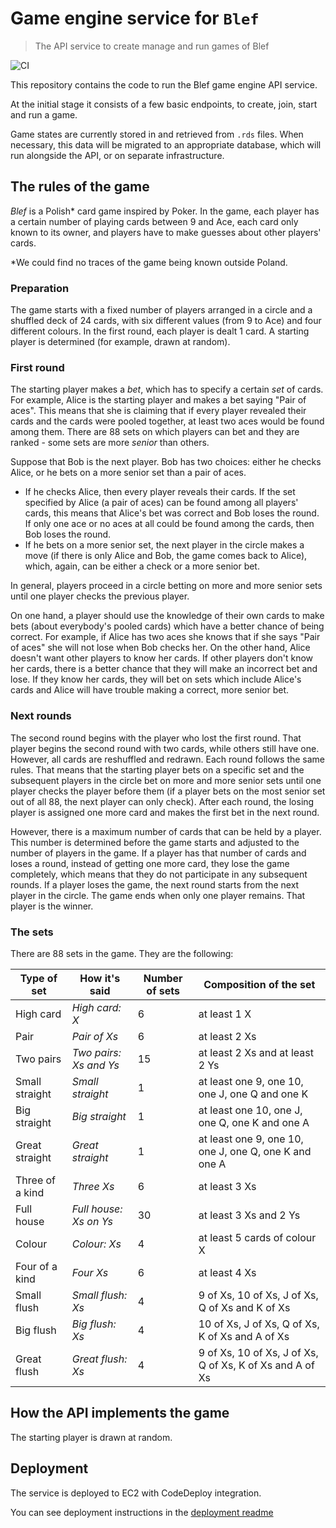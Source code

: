 # Game engine service for `Blef`
> The API service to create manage and run games of Blef

![CI](https://github.com/maciej-pomykala/blef_game_engine/workflows/CI/badge.svg?branch=master)

This repository contains the code to run the Blef game engine API service.

At the initial stage it consists of a few basic endpoints, to create, join, start and run a game.

Game states are currently stored in and retrieved from `.rds` files. When necessary, this data will be migrated to an appropriate database, which will run alongside the API, or on separate infrastructure.

## The rules of the game

*Blef* is a Polish* card game inspired by Poker. In the game, each player has a certain number of playing cards between 9 and Ace, each card only known to its owner, and players have to make guesses about other players' cards.

*We could find no traces of the game being known outside Poland.

### Preparation

The game starts with a fixed number of players arranged in a circle and a shuffled deck of 24 cards, with six different values (from 9 to Ace) and four different colours. In the first round, each player is dealt 1 card. A starting player is determined (for example, drawn at random).

### First round

The starting player makes a *bet*, which has to specify a certain *set* of cards. For example, Alice is the starting player and makes a bet saying "Pair of aces". This means that she is claiming that if every player revealed their cards and the cards were pooled together, at least two aces would be found among them. There are 88 sets on which players can bet and they are ranked - some sets are more *senior* than others. 

Suppose that Bob is the next player. Bob has two choices: either he checks Alice, or he bets on a more senior set than a pair of aces. 

* If he checks Alice, then every player reveals their cards. If the set specified by Alice (a pair of aces) can be found among all players' cards, this means that Alice's bet was correct and Bob loses the round. If only one ace or no aces at all could be found among the cards, then Bob loses the round. 
* If he bets on a more senior set, the next player in the circle makes a move (if there is only Alice and Bob, the game comes back to Alice), which, again, can be either a check or a more senior bet. 

In general, players proceed in a circle betting on more and more senior sets until one player checks the previous player.

On one hand, a player should use the knowledge of their own cards to make bets (about everybody's pooled cards) which have a better chance of being correct. For example, if Alice has two aces she knows that if she says "Pair of aces" she will not lose when Bob checks her. On the other hand, Alice doesn't want other players to know her cards. If other players don't know her cards, there is a better chance that they will make an incorrect bet and lose. If they know her cards, they will bet on sets which include Alice's cards and Alice will have trouble making a correct, more senior bet. 

### Next rounds

The second round begins with the player who lost the first round. That player begins the second round with two cards, while others still have one. However, all cards are reshuffled and redrawn. Each round follows the same rules. That means that the starting player bets on a specific set and the subsequent players in the circle bet on more and more senior sets until one player checks the player before them (if a player bets on the most senior set out of all 88, the next player can only check). After each round, the losing player is assigned one more card and makes the first bet in the next round. 

However, there is a maximum number of cards that can be held by a player. This number is determined before the game starts and adjusted to the number of players in the game. If a player has that number of cards and loses a round, instead of getting one more card, they lose the game completely, which means that they do not participate in any subsequent rounds. If a player loses the game, the next round starts from the next player in the circle. The game ends when only one player remains. That player is the winner. 

### The sets

There are 88 sets in the game. They are the following:

| Type of set     | How it's said          | Number of sets | Composition of the set                                   |
|-----------------|------------------------|----------------|----------------------------------------------------------|
| High card       | *High card: X*         | 6              | at least 1 X                                             |
| Pair            | *Pair of Xs*           | 6              | at least 2 Xs                                            |
| Two pairs       | *Two pairs: Xs and Ys* | 15             | at least 2 Xs and at least 2 Ys                          |
| Small straight  | *Small straight*       | 1              | at least one 9, one 10, one J, one Q and one K           |
| Big straight    | *Big straight*         | 1              | at least one 10, one J, one Q, one K and one A           |
| Great straight  | *Great straight*       | 1              | at least one 9, one 10, one J, one Q, one K and one A    |
| Three of a kind | *Three Xs*             | 6              | at least 3 Xs                                            |
| Full house      | *Full house: Xs on Ys* | 30             | at least 3 Xs and 2 Ys                                   |
| Colour          | *Colour: Xs*           | 4              | at least 5 cards of colour X                             |
| Four of a kind  | *Four Xs*              | 6              | at least 4 Xs                                            |
| Small flush     | *Small flush: Xs*      | 4              | 9 of Xs, 10 of Xs, J of Xs, Q of Xs and K of Xs          |
| Big flush       | *Big flush: Xs*        | 4              | 10 of Xs, J of Xs, Q of Xs, K of Xs and A of Xs          |
| Great flush     | *Great flush: Xs*      | 4              | 9 of Xs, 10 of Xs, J of Xs, Q of Xs, K of Xs and A of Xs |


## How the API implements the game

The starting player is drawn at random.

## Deployment
The service is deployed to EC2 with CodeDeploy integration.

You can see deployment instructions in the [deployment readme](deployment/README.md)
